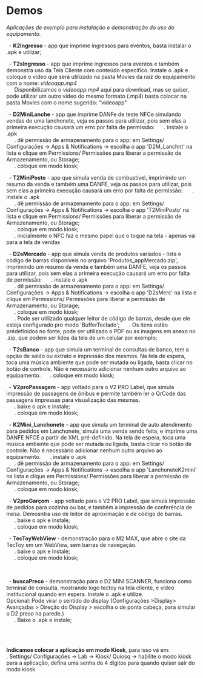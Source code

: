 # Demos 
*Aplicações de exemplo para instalação e demonstração do uso do equipamento.*

<p>&ensp;- <b>K2Ingresso</b> - app que imprime ingressos para eventos, basta instalar o .apk e utilizar;</p>
<p>&ensp;- <b>T2sIngresso</b> - app que imprime ingressos para eventos e também demonstra uso da Tela Cliente com conteúdo especifico. Instale o .apk e coloque o vídeo que será utilizado na pasta Movies da raiz do equipamento com o nome: <i>videoapp.mp4</i><br>
  &ensp;&ensp;&ensp;Disponibilizamos o <i>videoapp.mp4</i> aqui para download, mas se quiser, pode utilizar um outro vídeo do mesmo formato (.mp4) basta colocar na pasta Movies com o nome sugerido: "videoapp"</p>
<p>&ensp;- <b>D2MiniLanche</b> - app que imprime DANFe de teste NFCe simulando vendas de uma lanchonete, veja os passos para utilizar, pois sem elas a primeira execução causará um erro por falta de permissão:
&ensp;&ensp;&ensp;. instale o .apk<br>
&ensp;&ensp;&ensp;. dê permissão de armazenamento para o app: em Settings/ Configurações -> Apps & Notifications -> escolha o app 'D2M_Lanchnt' na lista e clique em Permissions/ Permissões para liberar a permissão de Armazenamento, ou Storage;<br>
&ensp;&ensp;&ensp;. coloque em modo kiosk;</p>
<p>&ensp;- <b>T2MiniPosto</b> - app que simula venda de combustivel, imprimindo um resumo da venda e também uma DANFE, veja os passos para utilizar, pois sem elas a primeira execução causará um erro por falta de permissão:
&ensp;&ensp;&ensp;. instale o .apk<br>
&ensp;&ensp;&ensp;. dê permissão de armazenamento para o app: em Settings/ Configurações -> Apps & Notifications -> escolha o app 'T2MiniPosto' na lista e clique em Permissions/ Permissões para liberar a permissão de Armazenamento, ou Storage;<br>
&ensp;&ensp;&ensp;. coloque em modo kiosk;<br>
&ensp;&ensp;&ensp;. inicialmente o NFC faz o mesmo papel que o toque na tela - apenas vai para a tela de vendas</p>
<p>&ensp;- <b>D2sMercado</b> - app que simula venda de produtos variados - lista e código de barras disponíveis no arquivo 'Produtos_appMercado.zip', imprimindo um resumo da venda e também uma DANFE, veja os passos para utilizar, pois sem elas a primeira execução causará um erro por falta de permissão:
&ensp;&ensp;&ensp;. instale o .apk<br>
&ensp;&ensp;&ensp;. dê permissão de armazenamento para o app: em Settings/ Configurações -> Apps & Notifications -> escolha o app 'D2sMerc' na lista e clique em Permissions/ Permissões para liberar a permissão de Armazenamento, ou Storage;<br>
&ensp;&ensp;&ensp;. coloque em modo kiosk;<br>
&ensp;&ensp;&ensp;. Pode ser utilizado qualquer leitor de código de barras, desde que ele esteja configurado pro modo 'BufferTeclado';
&ensp;&ensp;&ensp;. Os itens estão prédefinidos no fonte, pode ser utilizado o PDF ou as imagens em anexo no .zip, que podem ser lidos da tela de um celular por exemplo;</p>
<p>&ensp;- <b>T2sBanco</b> - app que simula um terminal de consultas de banco, tem a opção de saldo ou extrato e impressão dos mesmos. Na tela de espera, toca uma música ambiente que pode ser mutada ou ligada, basta clicar no botão de controle. Não é necessário adicionar nenhum outro arquivo ao equipamento.
&ensp;&ensp;&ensp;. coloque em modo kiosk;<br></p>
<p>&ensp;- <b>V2proPassagem</b> - app voltado para o V2 PRO Label, que simula impressão de passagens de ônibus e permite também ler o QrCode das passagens impressas para visualização das mesmas.<br>
&ensp;&ensp;&ensp;. baixe o apk e instale;<br>
&ensp;&ensp;&ensp;. coloque em modo kiosk;<br></p>
<p>&ensp;- <b>K2Mini_Lanchonete</b> - app que simula um terminal de auto atendimento para pedidos em Lanchonete, simula uma venda sendo feita, e imprime uma DANFE NFCE a partir de XML pré-definido. Na tela de espera, toca uma música ambiente que pode ser mutada ou ligada, basta clicar no botão de controle. Não é necessário adicionar nenhum outro arquivo ao equipamento.
&ensp;&ensp;&ensp;. instale o .apk<br>
&ensp;&ensp;&ensp;. dê permissão de armazenamento para o app: em Settings/ Configurações -> Apps & Notifications -> escolha o app 'LanchoneteK2mini' na lista e clique em Permissions/ Permissões para liberar a permissão de Armazenamento, ou Storage;<br>
&ensp;&ensp;&ensp;. coloque em modo kiosk;</p>
<p>&ensp;- <b>V2proGarçom</b> - app voltado para o V2 PRO Label, que simula impressão de pedidos para cozinha ou bar, e também a impressão de conferência de mesa. Demosntra uso de leitor de aproximação e de código de barras.<br>
&ensp;&ensp;&ensp;. baixe o apk e instale;<br>
&ensp;&ensp;&ensp;. coloque em modo kiosk;<br></p>
<p>&ensp;- <b>TecToyWebView</b> - demonstração para o M2 MAX, que abre o site da TecToy em um WebView, sem barras de navegação.<br>
&ensp;&ensp;&ensp;. baixe o apk e instale;<br>
&ensp;&ensp;&ensp;. coloque em modo kiosk;<br></p>
<br/>
<p>&ensp;- <b>buscaPreco</b> - demonstração para o D2 MINI SCANNER, funciona como terminal de consulta, mostrando logo tectoy na tela cliente, e vídeo institucional quando em espera. Instale o .apk e utilize.<br>
Opcional: Pode virar o sentido do display (Configurações >Display> Avançadas > Direção do Display > escolha o de ponta cabeça, para simular o D2 preso na parede.)<br>
&ensp;&ensp;&ensp;. Baixe o .apk e instale;<br>

<br><br>
<p><b>Indicamos colocar a aplicação em modo Kiosk</b>, para isso vá em:<br>
  . Settings/ Configurações -> Lab -> Kiosk/ Quiosq -> habilite o modo kiosk para a aplicação, defina uma senha de 4 dígitos para quando quiser sair do modo kiosk</p>
  <br>

